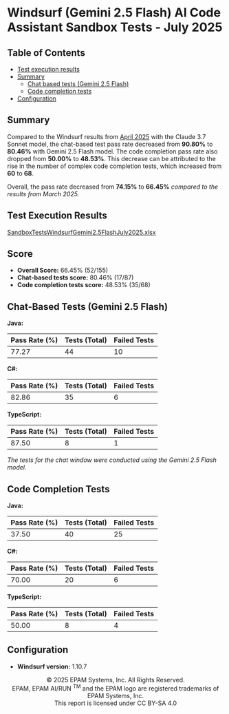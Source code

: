 # Windsurf (Gemini 2.5 Flash) AI Code Assistant Sandbox Tests - July 2025

## Table of Contents
- [Test execution results](#test-execution-results)
- [Summary](#summary)
    - [Chat based tests (Gemini 2.5 Flash)](#chat-based-tests-gemini-25-flash)
    - [Code completion tests](#code-completion-tests)
- [Configuration](#configuration)

## Summary

Compared to the Windsurf results from [April 2025](windsurf-sonnet3.7-sandbox-tests-april-2025.md) with the Claude 3.7 Sonnet model, the chat-based test pass rate decreased from **90.80%** to **80.46%** with Gemini 2.5 Flash model. The code completion pass rate also dropped from **50.00%** to **48.53%**. This decrease can be attributed to the rise in the number of complex code completion tests, which increased from **60** to **68**.

Overall, the pass rate decreased from **74.15%** to **66.45%** _compared to the results from March 2025._

## Test Execution Results

[SandboxTestsWindsurfGemini2.5FlashJuly2025.xlsx](../../../../../reports/2025/SandboxTestsWindsurfGemini2.5FlashJuly2025.xlsx)

## Score

- **Overall Score:** 66.45% (52/155)
- **Chat-based tests score:** 80.46% (17/87)
- **Code completion tests score:** 48.53% (35/68)

## Chat-Based Tests (Gemini 2.5 Flash)

**Java:**

| Pass Rate (%) | Tests (Total) | Failed Tests |
|---------------|---------------|--------------|
| 77.27         | 44            | 10           |

**C#:**

| Pass Rate (%) | Tests (Total) | Failed Tests |
|---------------|---------------|--------------|
| 82.86         | 35            | 6            |

**TypeScript:**

| Pass Rate (%) | Tests (Total) | Failed Tests |
|---------------|---------------|--------------|
| 87.50         | 8             | 1            |

*The tests for the chat window were conducted using the Gemini 2.5 Flash model.*

## Code Completion Tests

**Java:**

| Pass Rate (%) | Tests (Total) | Failed Tests |
|---------------|---------------|--------------|
| 37.50         | 40            | 25           |

**C#:**

| Pass Rate (%) | Tests (Total) | Failed Tests |
|---------------|---------------|--------------|
| 70.00         | 20            | 6            |

**TypeScript:**

| Pass Rate (%) | Tests (Total) | Failed Tests |
|---------------|---------------|--------------|
| 50.00         | 8             | 4            |

## Configuration

- **Windsurf version:** 1.10.7

<p style="text-align: center;">    © 2025 EPAM Systems, Inc. All Rights Reserved.<br/>    EPAM, EPAM AI/RUN <sup>TM</sup> and the EPAM logo are registered trademarks of EPAM Systems, Inc.<br>    This report is licensed under CC BY-SA 4.0<br/></p>
